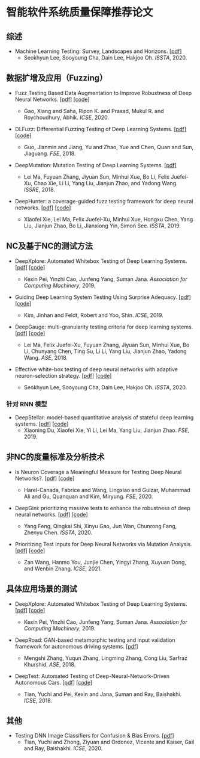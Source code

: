 # 智能软件系统质量保障推荐论文



## 综述
- Machine Learning Testing: Survey, Landscapes and Horizons. [[pdf]](https://arxiv.org/abs/1906.10742) 
  - Seokhyun Lee, Sooyoung Cha, Dain Lee, Hakjoo Oh. *ISSTA*, 2020.


## 数据扩增及应用（Fuzzing）
- Fuzz Testing Based Data Augmentation to Improve Robustness of Deep Neural Networks. [[pdf]](https://dl.acm.org/doi/10.1145/3377811.3380415) [[code]](https://sensei-2020.github.io/)
  - Gao, Xiang and Saha, Ripon K. and Prasad, Mukul R. and Roychoudhury, Abhik. *ICSE*, 2020.

- DLFuzz: Differential Fuzzing Testing of Deep Learning Systems. [[pdf]](https://dl.acm.org/doi/10.1145/3236024.3264835) [[code]](https://github.com/turned2670/DLFuzz)
  - Guo, Jianmin and Jiang, Yu and Zhao, Yue and Chen, Quan and Sun, Jiaguang. *FSE*, 2018.

- DeepMutation: Mutation Testing of Deep Learning Systems. [[pdf]](https://ieeexplore.ieee.org/document/8539073) 
  - Lei Ma, Fuyuan Zhang, Jiyuan Sun, Minhui Xue, Bo Li, Felix Juefei-Xu, Chao Xie, Li Li, Yang Liu, Jianjun Zhao, and Yadong Wang. *ISSRE*, 2018.

- DeepHunter: a coverage-guided fuzz testing framework for deep neural networks. [[pdf]](https://dl.acm.org/doi/10.1145/3293882.3330579) [[code]](https://sites.google.com/view/deephunter/home)
  - Xiaofei Xie, Lei Ma, Felix Juefei-Xu, Minhui Xue, Hongxu Chen, Yang Liu, Jianjun Zhao, Bo Li, Jianxiong Yin, Simon See. *ISSTA*, 2019.


## NC及基于NC的测试方法
- DeepXplore: Automated Whitebox Testing of Deep Learning Systems. [[pdf]](https://dl.acm.org/doi/10.1145/3361566) [[code]](https://github.com/peikexin9/deepxplore)
  - Kexin Pei, Yinzhi Cao, Junfeng Yang, Suman Jana. *Association for Computing Machinery*, 2019.

- Guiding Deep Learning System Testing Using Surprise Adequacy. [[pdf]](https://dl.acm.org/doi/10.1109/ICSE.2019.00108) [[code]](https://github.com/coinse/sadl)
  - Kim, Jinhan and Feldt, Robert and Yoo, Shin. *ICSE*, 2019.

- DeepGauge: multi-granularity testing criteria for deep learning systems. [[pdf]](https://dl.acm.org/doi/10.1145/3238147.3238202) [[code]](https://deepgauge.github.io/)
  - Lei Ma, Felix Juefei-Xu, Fuyuan Zhang, Jiyuan Sun, Minhui Xue, Bo Li, Chunyang Chen, Ting Su, Li Li, Yang Liu, Jianjun Zhao, Yadong Wang. *ASE*, 2018.

- Effective white-box testing of deep neural networks with adaptive neuron-selection strategy. [[pdf]](https://dl.acm.org/doi/10.1145/3395363.3397346) [[code]](https://github.com/kupl/ADAPT)
  - Seokhyun Lee, Sooyoung Cha, Dain Lee, Hakjoo Oh. *ISSTA*, 2020.


### 针对 RNN 模型
- DeepStellar: model-based quantitative analysis of stateful deep learning systems. [[pdf]](https://dl.acm.org/doi/10.1145/3338906.3338954) [[code]](https://github.com/xiaoningdu/deepstellar)
  - Xiaoning Du, Xiaofei Xie, Yi Li, Lei Ma, Yang Liu, Jianjun Zhao. *FSE*, 2019.


## 非NC的度量标准及分析技术
- Is Neuron Coverage a Meaningful Measure for Testing Deep Neural Networks?. [[pdf]](https://dl.acm.org/doi/10.1145/3368089.3409754) [[code]](https://zenodo.org/record/4021473#.YVvoKtpByUk)
  - Harel-Canada, Fabrice and Wang, Lingxiao and Gulzar, Muhammad Ali and Gu, Quanquan and Kim, Miryung. *FSE*, 2020.

- DeepGini: prioritizing massive tests to enhance the robustness of deep neural networks. [[pdf]](https://dl.acm.org/doi/abs/10.1145/3395363.3397357) [[code]](https://github.com/deepgini/deepgini)
  - Yang Feng, Qingkai Shi, Xinyu Gao, Jun Wan, Chunrong Fang, Zhenyu Chen. *ISSTA*, 2020.

- Prioritizing Test Inputs for Deep Neural Networks via Mutation Analysis. [[pdf]](https://ieeexplore.ieee.org/abstract/document/9402064) [[code]](https://github.com/sail-repos/PRIMA)
  - Zan Wang, Hanmo You, Junjie Chen, Yingyi Zhang, Xuyuan Dong, and Wenbin Zhang. *ICSE*, 2021.


## 具体应用场景的测试

- DeepXplore: Automated Whitebox Testing of Deep Learning Systems. [[pdf]](https://dl.acm.org/doi/10.1145/3361566) [[code]](https://github.com/peikexin9/deepxplore)
  - Kexin Pei, Yinzhi Cao, Junfeng Yang, Suman Jana. *Association for Computing Machinery*, 2019.

- DeepRoad: GAN-based metamorphic testing and input validation framework for autonomous driving systems. [[pdf]](https://dl.acm.org/doi/10.1145/3238147.3238187) 
  - Mengshi Zhang, Yuqun Zhang, Lingming Zhang, Cong Liu, Sarfraz Khurshid. *ASE*, 2018.

- DeepTest: Automated Testing of Deep-Neural-Network-Driven Autonomous Cars. [[pdf]](https://dl.acm.org/doi/10.1145/3180155.3180220) [[code]](https://github.com/ARiSE-Lab/deepTest)
  - Tian, Yuchi and Pei, Kexin and Jana, Suman and Ray, Baishakhi. *ICSE*, 2018.

## 其他
- Testing DNN Image Classifiers for Confusion & Bias Errors. [[pdf]](https://dl.acm.org/doi/10.1145/3377811.3380400) 
  - Tian, Yuchi and Zhong, Ziyuan and Ordonez, Vicente and Kaiser, Gail and Ray, Baishakhi. *ICSE*, 2020.